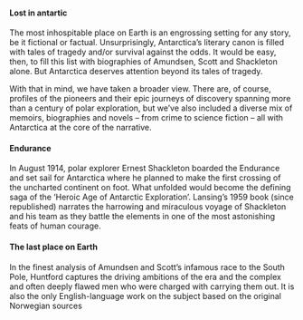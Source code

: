 #### Lost in antartic
The most inhospitable place on Earth is an engrossing setting for any story, be it fictional or factual. Unsurprisingly, Antarctica’s literary canon is filled with tales of tragedy and/or survival against the odds. It would be easy, then, to fill this list with biographies of Amundsen, Scott and Shackleton alone. But Antarctica deserves attention beyond its tales of tragedy.

With that in mind, we have taken a broader view. There are, of course, profiles of the pioneers and their epic journeys of discovery spanning more than a century of polar exploration, but we’ve also included a diverse mix of memoirs, biographies and novels – from crime to science fiction – all with Antarctica at the core of the narrative.

#### Endurance
In August 1914, polar explorer Ernest Shackleton boarded the Endurance and set sail for Antarctica where he planned to make the first crossing of the uncharted continent on foot. What unfolded would become the defining saga of the ‘Heroic Age of Antarctic Exploration’. Lansing’s 1959 book (since republished) narrates the harrowing and miraculous voyage of Shackleton and his team as they battle the elements in one of the most astonishing feats of human courage.

#### The last place on Earth
In the finest analysis of Amundsen and Scott’s infamous race to the South Pole, Huntford captures the driving ambitions of the era and the complex and often deeply flawed men who were charged with carrying them out. It is also the only English-language work on the subject based on the original Norwegian sources
